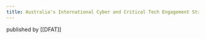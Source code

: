 ```yaml
---
title: Australia's International Cyber and Critical Tech Engagement Strategy
---
```

published by [[DFAT]]